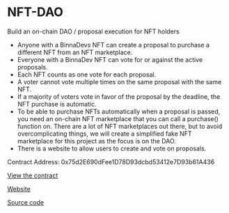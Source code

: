 # NFT-DAO
Build an on-chain DAO / proposal execution for NFT holders

- Anyone with a BinnaDevs NFT can create a proposal to purchase a different NFT from an NFT marketplace.
- Everyone with a BinnaDev NFT can vote for or against the active proposals.
- Each NFT counts as one vote for each proposal.
- A voter cannot vote multiple times on the same proposal with the same NFT.
- If a majority of voters vote in favor of the proposal by the deadline, the NFT purchase is automatic.
- To be able to purchase NFTs automatically when a proposal is passed, you need an on-chain NFT marketplace that you can call a purchase() function on. There are a lot of NFT marketplaces out there, but to avoid overcomplicating things, we will create a simplified fake NFT marketplace for this project as the focus is on the DAO.
- There is a website to allow users to create and vote on proposals.

Contract Address: 0x75d2E690dFee1D78D93dcbd53412e7D93b61A436

[View the contract](https://goerli.etherscan.io/address/0x75d2E690dFee1D78D93dcbd53412e7D93b61A436)

[Website](https://nft-dao-beta.vercel.app/)

[Source code](https://github.com/obinnafranklinduru/NFT-DAO)
